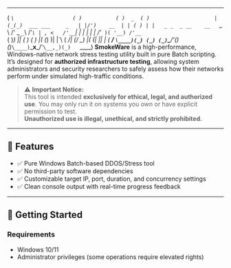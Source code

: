  ___                      _             _       _                     
(  _`\                   ( )           ( )  _  ( )                    
| (_(_)  ___ ___     _   | |/')    __  | | ( ) | |   _ _  _ __    __  
`\__ \ /' _ ` _ `\ /'_`\ | , <   /'__`\| | | | | | /'_` )( '__) /'__`\
( )_) || ( ) ( ) |( (_) )| |\`\ (  ___/| (_/ \_) |( (_| || |   (  ___/
`\____)(_) (_) (_)`\___/'(_) (_)`\____)`\___x___/'`\__,_)(_)   `\____)
**SmokeWare** is a high-performance, Windows-native network stress testing utility built in pure Batch scripting. It’s designed for **authorized infrastructure testing**, allowing system administrators and security researchers to safely assess how their networks perform under simulated high-traffic conditions.

> ⚠️ **Important Notice:**  
This tool is intended **exclusively for ethical, legal, and authorized use**. You may only run it on systems you own or have explicit permission to test.  
**Unauthorized use is illegal, unethical, and strictly prohibited.**

---

## 📌 Features

- ✅ Pure Windows Batch-based DDOS/Stress tool
- ✅ No third-party software dependencies
- ✅ Customizable target IP, port, duration, and concurrency settings
- ✅ Clean console output with real-time progress feedback

---

## 🚀 Getting Started

### Requirements

- Windows 10/11  
- Administrator privileges (some operations require elevated rights)
